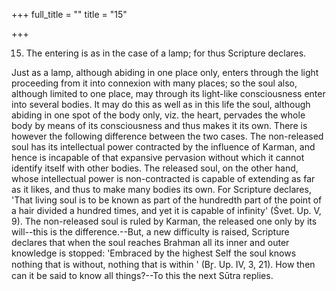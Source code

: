 +++
full_title = ""
title = "15"

+++


15. The entering is as in the case of a lamp; for thus Scripture declares.

Just as a lamp, although abiding in one place only, enters through the light proceeding from it into connexion with many places; so the soul also, although limited to one place, may through its light-like consciousness enter into several bodies. It may do this as well as in this life the soul, although abiding in one spot of the body only, viz. the heart, pervades the whole body by means of its consciousness and thus makes it its own. There is however the following difference between the two cases. The non-released soul has its intellectual power contracted by the influence of Karman, and hence is incapable of that expansive pervasion without which it cannot identify itself with other bodies. The released soul, on the other hand, whose intellectual power is non-contracted is capable of extending as far as it likes, and thus to make many bodies its own. For Scripture declares, 'That living soul is to be known as part of the hundredth part of the point of a hair divided a hundred times, and yet it is capable of infinity' (Śvet. Up. V, 9). The non-released soul is ruled by Karman, the released one only by its will--this is the difference.--But, a new difficulty is raised, Scripture declares that when the soul reaches Brahman all its inner and outer knowledge is stopped: 'Embraced by the highest Self the soul knows nothing that is without, nothing that is within ' (Br̥. Up. IV, 3, 21). How then can it be said to know all things?--To this the next Sūtra replies.

